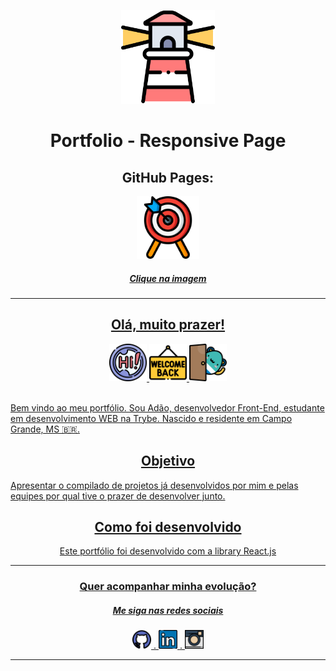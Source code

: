 <p align="center"><img width='150px' src='https://github.com/AdaoBJr/Portfolio/blob/master/src/images/README/farol.png' />
<h1 align="center">Portfolio - Responsive Page</h1>  </p>

 <h2 align="center">GitHub Pages:</h2>
 
 <div align="center">
   <a href="https://adaobjr.github.io/Portfolio/" target="_blank">
    <img width='100px' src='https://github.com/AdaoBJr/Portfolio/blob/master/src/images/README/cliqueAqui.png' target="_blank" />
 </div>
 
<h5 align="center">Clique na imagem</h5>


 ---
 
 <div align="center">
 <h2>Olá, muito prazer!</h2>  <img width='60px' src='https://github.com/AdaoBJr/Portfolio/blob/master/src/images/README/Hi.png' />  <img width='60px' src='https://github.com/AdaoBJr/Portfolio/blob/master/src/images/README/Welcome.png' />  <img width='60px' src='https://github.com/AdaoBJr/Portfolio/blob/master/src/images/README/FunnyHi.png' />
 </div>

 </br>
<p>Bem vindo ao meu portfólio.
Sou Adão, desenvolvedor Front-End, estudante em desenvolvimento WEB na Trybe. Nascido e residente em Campo Grande, MS 🇧🇷.</p>

<h2 align="center">Objetivo</h2>

 <p>Apresentar o compilado de projetos já desenvolvidos por mim e pelas equipes por qual tive o prazer de 
 desenvolver junto.</p>

<h2 align="center">Como foi desenvolvido</h2>

 <p align="center">Este portfólio foi desenvolvido com a library React.js</p>
 
 ---
 <h3 align="center">Quer acompanhar minha evolução?</h3>
 <h5 align="center">Me siga nas redes sociais</H5>

 <div align="center">
      <span>
       <a href="https://github.com/AdaoBJr">
       <img width='30px' src='https://github.com/AdaoBJr/Portfolio/blob/master/src/images/README/GitHub.png' target="_blank" />
     </span>. 
     <span>
       <a href="https://www.linkedin.com/in/adao-bjunior/">
        <img width='30px' src='https://github.com/AdaoBJr/Portfolio/blob/master/src/images/README/LinkedIn.png' target="_blank" />
     </span>
     <span>. 
       <a href="https://www.instagram.com/adao_jrr_/">
        <img width='30px' src='https://github.com/AdaoBJr/Portfolio/blob/master/src/images/README/Insta.png' target="_blank" />
     </span>
 </div>
 
 
  

---
  
